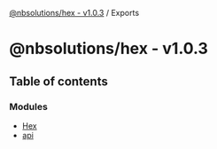 [@nbsolutions/hex - v1.0.3](README.md) / Exports

# @nbsolutions/hex - v1.0.3

## Table of contents

### Modules

- [Hex](modules/hex.md)
- [api](modules/api.md)
